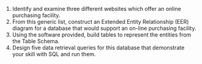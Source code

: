 1. Identify and examine three different websites which offer an online purchasing facility.
2. From this generic list, construct an Extended Entity Relationship (EER) diagram for a database that would support an on-line purchasing facility.
3. Using the software provided, build tables to represent the entities from the Table Schema.
4. Design five data retrieval queries for this database that demonstrate your skill with SQL and run them.
